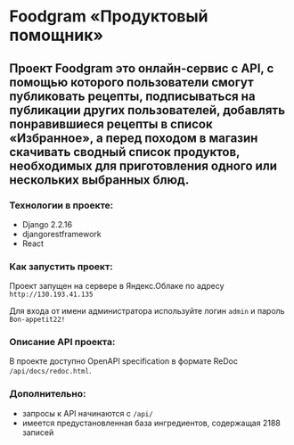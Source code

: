 # Foodgram «Продуктовый помощник»
## Проект Foodgram это онлайн-сервис с API, с помощью которого пользователи смогут публиковать рецепты, подписываться на публикации других пользователей, добавлять понравившиеся рецепты в список «Избранное», а перед походом в магазин скачивать сводный список продуктов, необходимых для приготовления одного или нескольких выбранных блюд.

<!-- ![Actions Status](https://github.com/gena40/yamdb_final/actions/workflows/yamdb_workflow.yml/badge.svg) -->

### Технологии в проекте:
- Django 2.2.16
- djangorestframework
- React

### Как запустить проект:
Проект запущен на сервере в Яндекс.Облаке по адресу ```http://130.193.41.135```

Для входа от имени администратора используйте логин ```admin``` и пароль ```Bon-appetit22!```

### Описание API проекта:
В проекте доступно OpenAPI specification в формате ReDoc ```/api/docs/redoc.html```.

### Дополнительно:
- запросы к API начинаются с ```/api/```
- имеется предустановленная база ингредиентов, содержащая 2188 записей
